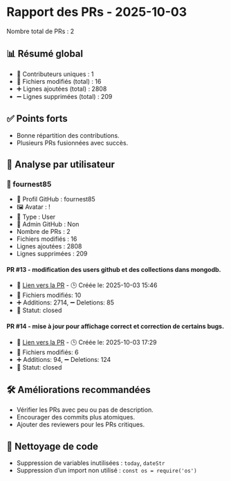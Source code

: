 # Rapport des PRs - 2025-10-03

Nombre total de PRs : 2

## 📊 Résumé global
- 👥 Contributeurs uniques : 1
- 📂 Fichiers modifiés (total) : 16
- ➕ Lignes ajoutées (total) : 2808
- ➖ Lignes supprimées (total) : 209

## ✅ Points forts
- Bonne répartition des contributions.
- Plusieurs PRs fusionnées avec succès.

## 👥 Analyse par utilisateur
### 🔹 fournest85
- 👤 Profil GitHub : fournest85
- 🖼️ Avatar : !
- 🧬 Type : User
- 🔐 Admin GitHub : Non
- Nombre de PRs : 2
- Fichiers modifiés : 16
- Lignes ajoutées : 2808
- Lignes supprimées : 209

#### PR #13 - modification des users github et des collections dans mongodb.
- 🔗 [Lien vers la PR](undefined)  - 🕒 Créée le: 2025-10-03 15:46 
- 📂 Fichiers modifiés: 10 
- ➕ Additions: 2714, ➖ Deletions: 85 
- 📌 Statut: closed 

#### PR #14 - mise à jour pour affichage correct et correction de certains bugs.
- 🔗 [Lien vers la PR](undefined)  - 🕒 Créée le: 2025-10-03 17:29 
- 📂 Fichiers modifiés: 6 
- ➕ Additions: 94, ➖ Deletions: 124 
- 📌 Statut: closed 

## 🛠️ Améliorations recommandées
- Vérifier les PRs avec peu ou pas de description.
- Encourager des commits plus atomiques.
- Ajouter des reviewers pour les PRs critiques.
## 🧹 Nettoyage de code
- Suppression de variables inutilisées : `today`, `dateStr`
- Suppression d’un import non utilisé : `const os = require('os')`
